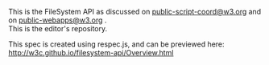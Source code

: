 This is the FileSystem API as discussed on public-script-coord@w3.org and on public-webapps@w3.org .  
This is the editor's repository.

This spec is created using respec.js, and can be previewed here: http://w3c.github.io/filesystem-api/Overview.html


